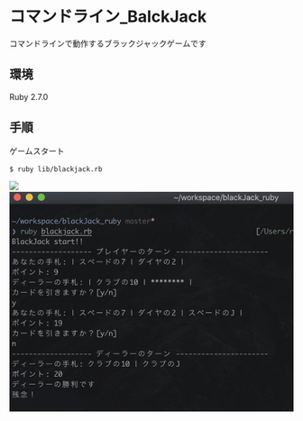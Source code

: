 # コマンドライン_BalckJack

コマンドラインで動作するブラックジャックゲームです

## 環境
Ruby 2.7.0

## 手順

ゲームスタート
```bash
$ ruby lib/blackjack.rb
```
![](https://qiita-image-store.s3.ap-northeast-1.amazonaws.com/0/285374/7faba8db-bc50-1cb9-b2f4-8817bb963211.gif)
![](./image/blackjack.png)